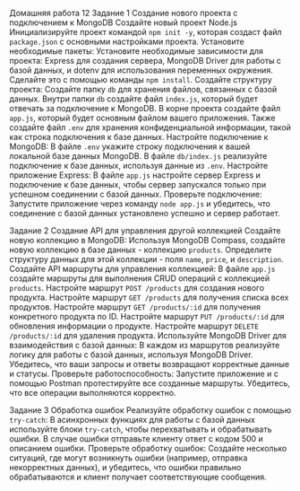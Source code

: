 Домашняя работа 12
Задание 1
Создание нового проекта с подключением к MongoDB
Создайте новый проект Node.js
Инициализируйте проект командой `npm init -y`, которая создаст файл `package.json` с основными настройками проекта.
Установите необходимые пакеты:
Установите необходимые зависимости для проекта: Express для создания сервера, MongoDB Driver для работы с базой данных, и dotenv для использования переменных окружения. Сделайте это с помощью команды `npm install`.
Создайте структуру проекта:
Создайте папку `db` для хранения файлов, связанных с базой данных.
Внутри папки `db` создайте файл `index.js`, который будет отвечать за подключение к MongoDB.
В корне проекта создайте файл `app.js`, который будет основным файлом вашего приложения.
Также создайте файл `.env` для хранения конфиденциальной информации, такой как строка подключения к базе данных.
Настройте подключение к MongoDB:
В файле `.env` укажите строку подключения к вашей локальной базе данных MongoDB. В файле `db/index.js` реализуйте подключение к базе данных, используя данные из `.env`.
Настройте приложение Express:
В файле `app.js` настройте сервер Express и подключение к базе данных, чтобы сервер запускался только при успешном соединении с базой данных.
Проверьте подключение:
Запустите приложение через команду `node app.js` и убедитесь, что соединение с базой данных установлено успешно и сервер работает.

Задание 2
Создание API для управления другой коллекцией
Создайте новую коллекцию в MongoDB:
Используя MongoDB Compass, создайте новую коллекцию в базе данных - коллекцию `products`.
Определите структуру данных для этой коллекции - поля `name`, `price`, и `description`.
Создайте API маршруты для управления коллекцией:
В файле `app.js` создайте маршруты для выполнения CRUD операций с коллекцией `products`.
Настройте маршрут `POST /products` для создания нового продукта.
Настройте маршрут `GET /products` для получения списка всех продуктов.
Настройте маршрут `GET /products/:id` для получения конкретного продукта по ID.
Настройте маршрут `PUT /products/:id` для обновления информации о продукте.
Настройте маршрут `DELETE /products/:id` для удаления продукта.
Используйте MongoDB Driver для взаимодействия с базой данных:
В каждом из маршрутов реализуйте логику для работы с базой данных, используя MongoDB Driver.
Убедитесь, что ваши запросы и ответы возвращают корректные данные и статусы.
Проверьте работоспособность:
Запустите приложение и с помощью Postman протестируйте все созданные маршруты. Убедитесь, что все операции выполняются корректно.

Задание 3
Обработка ошибок
Реализуйте обработку ошибок с помощью `try-catch`:
В асинхронных функциях для работы с базой данных используйте блоки `try-catch`, чтобы перехватывать и обрабатывать ошибки.
В случае ошибки отправьте клиенту ответ с кодом 500 и описанием ошибки.
Проверьте обработку ошибок:
Создайте несколько ситуаций, где могут возникнуть ошибки (например, отправка некорректных данных), и убедитесь, что ошибки правильно обрабатываются и клиент получает соответствующие сообщения.

